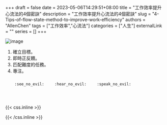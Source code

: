 +++ 
draft = false
date = 2023-05-06T14:29:51+08:00
title = "工作效率提升心流法的4個密訣"
description = "工作效率提升心流法的4個密訣"
slug = "4-Tips-of-flow-state-method-to-improve-work-efficiency"
authors = "AllenChen"
tags = ["工作效率","心流法"]
categories = ["人生"]
externalLink = ""
series = []
+++

![image](/images/post/A-rabbit-with-big-blue-eyes-using-the-Macbook-with-Van-Gogh-style.jpeg)

1. 確立目標。
2. 即時正反饋。
3. 匹配難度的任務。
4. 專注。

<p><span class="nowrap"><span class="emojify">🙈</span> <code>:see_no_evil:</code></span>  <span class="nowrap"><span class="emojify">🙉</span> <code>:hear_no_evil:</code></span>  <span class="nowrap"><span class="emojify">🙊</span> <code>:speak_no_evil:</code></span></p>
<br>
    

{{< css.inline >}}
<style>
.emojify {
	font-family: Apple Color Emoji, Segoe UI Emoji, NotoColorEmoji, Segoe UI Symbol, Android Emoji, EmojiSymbols;
	font-size: 2rem;
	vertical-align: middle;
}
@media screen and (max-width:650px) {
  .nowrap {
    display: block;
    margin: 25px 0;
  }
}
</style>
{{< /css.inline >}}
